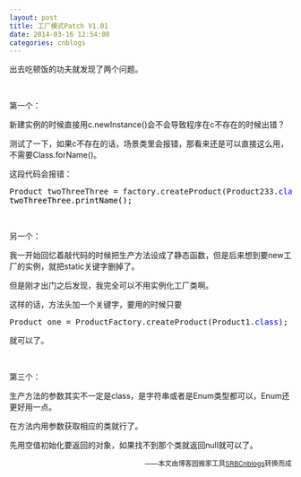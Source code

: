 ```yaml
---
layout: post
title: 工厂模式Patch V1.01
date: 2014-03-16 12:54:00
categories: cnblogs
---
```


<p>出去吃顿饭的功夫就发现了两个问题。</p>
<p>&nbsp;</p>
<p>第一个：</p>
<p>新建实例的时候直接用c.newInstance()会不会导致程序在c不存在的时候出错？</p>
<p>测试了一下，如果c不存在的话，场景类里会报错，那看来还是可以直接这么用，不需要Class.forName()。</p>
<p>这段代码会报错：</p>
<div class="cnblogs_code">
<pre>Product twoThreeThree = factory.createProduct(Product233.<span style="color: #0000ff;">class</span><span style="color: #000000;">);
twoThreeThree.printName();</span></pre>
</div>
<p>&nbsp;</p>
<p>另一个：</p>
<p>我一开始回忆着敲代码的时候把生产方法设成了静态函数，但是后来想到要new工厂的实例，就把static关键字删掉了。</p>
<p>但是刚才出门之后发现，我完全可以不用实例化工厂类啊。</p>
<p>这样的话，方法头加一个关键字，要用的时候只要</p>
<div class="cnblogs_code">
<pre>Product one = ProductFactory.createProduct(Product1.<span style="color: #0000ff;">class</span>);</pre>
</div>
<p>就可以了。</p>
<p>&nbsp;</p>
<p>第三个：</p>
<p>生产方法的参数其实不一定是class，是字符串或者是Enum类型都可以，Enum还更好用一点。</p>
<p>在方法内用参数获取相应的类就行了。</p>
<p>先用空值初始化要返回的对象，如果找不到那个类就返回null就可以了。</p>

<p align=right><span style="font-size: 12px">——本文由博客园搬家工具<a href="https://github.com/mlxy/SRBCnblogs">SRBCnblogs</a>转换而成</span></p>